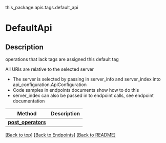 <a name="top"></a>
this_package.apis.tags.default_api
# DefaultApi

## Description
operations that lack tags are assigned this default tag

All URIs are relative to the selected server
- The server is selected by passing in server_info and server_index into api_configuration.ApiConfiguration
- Code samples in endpoints documents show how to do this
- server_index can also be passed in to endpoint calls, see endpoint documentation

Method | Description
------ | -------------
[**post_operators**](default_api/post_operators.md) | 

[[Back to top]](#top) [[Back to Endpoints]](../../../README.md#Endpoints) [[Back to README]](../../../README.md)
